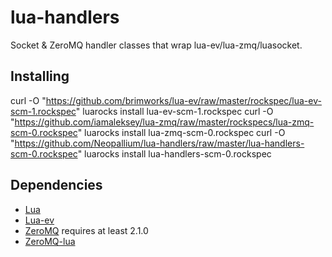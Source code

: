 lua-handlers
==============

Socket & ZeroMQ handler classes that wrap lua-ev/lua-zmq/luasocket.


Installing
----------

curl -O "https://github.com/brimworks/lua-ev/raw/master/rockspec/lua-ev-scm-1.rockspec"
luarocks install lua-ev-scm-1.rockspec
curl -O "https://github.com/iamaleksey/lua-zmq/raw/master/rockspecs/lua-zmq-scm-0.rockspec"
luarocks install lua-zmq-scm-0.rockspec
curl -O "https://github.com/Neopallium/lua-handlers/raw/master/lua-handlers-scm-0.rockspec"
luarocks install lua-handlers-scm-0.rockspec


Dependencies
------------
* [Lua](http://www.lua.org/)
* [Lua-ev](https://github.com/brimworks/lua-ev)
* [ZeroMQ](http://www.zeromq.org/) requires at least 2.1.0
* [ZeroMQ-lua](http://github.com/Neopallium/lua-zmq)

